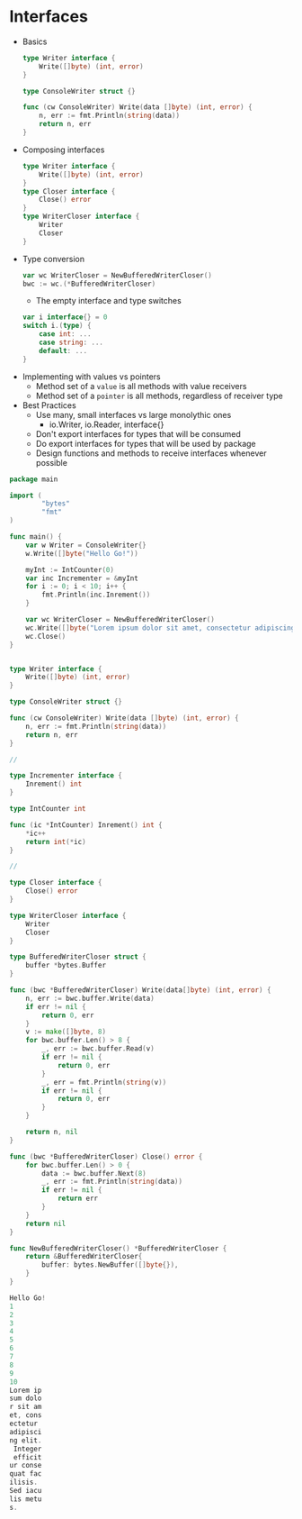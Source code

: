 # Interfaces

- Basics 
    ```go
    type Writer interface {
        Write([]byte) (int, error)
    }

    type ConsoleWriter struct {}

    func (cw ConsoleWriter) Write(data []byte) (int, error) {
        n, err := fmt.Println(string(data))
        return n, err
    }
    ```
- Composing interfaces
    ```go
    type Writer interface {
        Write([]byte) (int, error)
    }
    type Closer interface {
        Close() error
    }
    type WriterCloser interface {
        Writer
        Closer
    }
    ```
- Type conversion
    ```go
    var wc WriterCloser = NewBufferedWriterCloser()
    bwc := wc.(*BufferedWriterCloser)
    ```
    - The empty interface and type switches
    ```go
    var i interface{} = 0
    switch i.(type) {
        case int: ...
        case string: ...
        default: ...
    }
    ```
- Implementing with values vs pointers
    - Method set of a `value` is all methods with value receivers
    - Method set of a `pointer` is all methods, regardless of receiver type
- Best Practices
    - Use many, small interfaces vs large monolythic ones
        - io.Writer, io.Reader, interface{}
    - Don't export interfaces for types that will be consumed
    - Do export interfaces for types that will be used by package
    - Design functions and methods to receive interfaces whenever possible


```go
package main

import (
        "bytes"
        "fmt"
)

func main() {
    var w Writer = ConsoleWriter{}
    w.Write([]byte("Hello Go!"))

    myInt := IntCounter(0)
    var inc Incrementer = &myInt
    for i := 0; i < 10; i++ {
        fmt.Println(inc.Inrement())
    }

    var wc WriterCloser = NewBufferedWriterCloser()
    wc.Write([]byte("Lorem ipsum dolor sit amet, consectetur adipiscing elit. Integer efficitur consequat facilisis. Sed iaculis metus."))
    wc.Close()
}


type Writer interface {
    Write([]byte) (int, error)
}

type ConsoleWriter struct {}

func (cw ConsoleWriter) Write(data []byte) (int, error) {
    n, err := fmt.Println(string(data))
    return n, err
}

//

type Incrementer interface {
    Inrement() int
}

type IntCounter int

func (ic *IntCounter) Inrement() int {
    *ic++
    return int(*ic)
}

//

type Closer interface {
    Close() error
}

type WriterCloser interface {
    Writer
    Closer
}

type BufferedWriterCloser struct {
    buffer *bytes.Buffer
}

func (bwc *BufferedWriterCloser) Write(data[]byte) (int, error) {
    n, err := bwc.buffer.Write(data)
    if err != nil {
        return 0, err
    }
    v := make([]byte, 8)
    for bwc.buffer.Len() > 8 {
        _, err := bwc.buffer.Read(v)
        if err != nil {
            return 0, err
        }
        _, err = fmt.Println(string(v))
        if err != nil {
            return 0, err
        }
    }

    return n, nil
}

func (bwc *BufferedWriterCloser) Close() error {
    for bwc.buffer.Len() > 0 {
        data := bwc.buffer.Next(8)
        _, err := fmt.Println(string(data))
        if err != nil {
            return err
        }
    }
    return nil
}

func NewBufferedWriterCloser() *BufferedWriterCloser {
    return &BufferedWriterCloser{
        buffer: bytes.NewBuffer([]byte{}),
    }
}
```

```go
Hello Go!
1
2
3
4
5
6
7
8
9
10
Lorem ip
sum dolo
r sit am
et, cons
ectetur 
adipisci
ng elit.
 Integer
 efficit
ur conse
quat fac
ilisis. 
Sed iacu
lis metu
s.
```